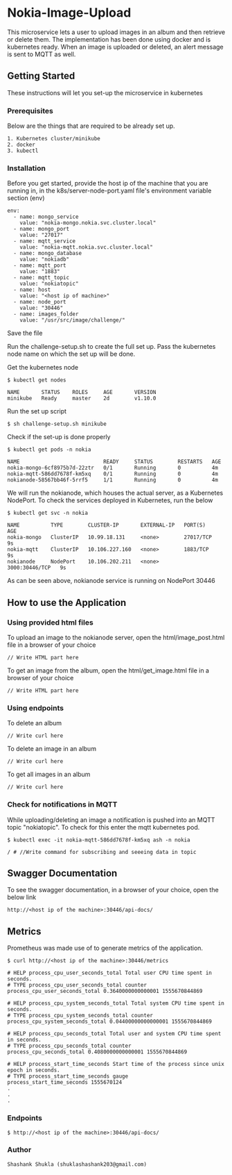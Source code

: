 # Nokia-Image-Upload

This microservice lets a user to upload images in an album and then retrieve or delete them. The implementation has been done using docker and is kubernetes ready.
When an image is uploaded or deleted, an alert message is sent to MQTT as well. 

## Getting Started

These instructions will let you set-up the microservice in kubernetes

### Prerequisites

Below are the things that are required to be already set up.

```
1. Kubernetes cluster/minikube
2. docker
3. kubectl 
```

### Installation
Before you get started, provide the host ip of the machine that you are running in, in the k8s/server-node-port.yaml file's environment variable section (env)

```
env:
  - name: mongo_service
	value: "nokia-mongo.nokia.svc.cluster.local"
  - name: mongo_port
	value: "27017"
  - name: mqtt_service
	value: "nokia-mqtt.nokia.svc.cluster.local"
  - name: mongo_database
	value: "nokiadb"
  - name: mqtt_port
	value: "1883"
  - name: mqtt_topic
	value: "nokiatopic"
  - name: host
	value: "<host ip of machine>"
  - name: node_port
	value: "30446"
  - name: images_folder
	value: "/usr/src/image/challenge/"

```
Save the file


Run the challenge-setup.sh to create the full set up. Pass the kubernetes node name on which the set up will be done.

Get the kubernetes node

```
$ kubectl get nodes

NAME       STATUS    ROLES     AGE       VERSION
minikube   Ready     master    2d        v1.10.0

```

Run the set up script

```
$ sh challenge-setup.sh minikube
```

Check if the set-up is done properly

```
$ kubectl get pods -n nokia

NAME                           READY     STATUS        RESTARTS   AGE
nokia-mongo-6cf8975b7d-22ztr   0/1       Running       0          4m
nokia-mqtt-586dd7678f-km5xq    0/1       Running       0          4m
nokianode-58567bb46f-5rrf5     1/1       Running       0          4m

```

We will run the nokianode, which houses the actual server, as a Kubernetes NodePort. To check the services deployed in Kubernetes, run the below

```
$ kubectl get svc -n nokia

NAME          TYPE        CLUSTER-IP       EXTERNAL-IP   PORT(S)          AGE
nokia-mongo   ClusterIP   10.99.18.131     <none>        27017/TCP        9s
nokia-mqtt    ClusterIP   10.106.227.160   <none>        1883/TCP         9s
nokianode     NodePort    10.106.202.211   <none>        3000:30446/TCP   9s

```

As can be seen above, nokianode service is running on NodePort 30446


## How to use the Application

### Using provided html files
To upload an image to the nokianode server, open the html/image_post.html file in a browser of your choice

```
// Write HTML part here
```


To get an image from the album, open the html/get_image.html file in a browser of your choice

```
// Write HTML part here
```


### Using endpoints
To delete an album

```
// Write curl here
```

To delete an image in an album

```
// Write curl here
```

To get all images in an album

```
// Write curl here
```

### Check for notifications in MQTT
While uploading/deleting an image a notification is pushed into an MQTT topic "nokiatopic". To check for this enter the mqtt kubernetes pod. 

```
$ kubectl exec -it nokia-mqtt-586dd7678f-km5xq ash -n nokia

/ # //Write command for subscribing and seeeing data in topic

```


## Swagger Documentation
To see the swagger documentation, in a browser of your choice, open the below link

```
http://<host ip of the machine>:30446/api-docs/
```

## Metrics
Prometheus was made use of to generate metrics of the application.

```
$ curl http://<host ip of the machine>:30446/metrics

# HELP process_cpu_user_seconds_total Total user CPU time spent in seconds.
# TYPE process_cpu_user_seconds_total counter
process_cpu_user_seconds_total 0.3640000000000001 1555670844869

# HELP process_cpu_system_seconds_total Total system CPU time spent in seconds.
# TYPE process_cpu_system_seconds_total counter
process_cpu_system_seconds_total 0.04400000000000001 1555670844869

# HELP process_cpu_seconds_total Total user and system CPU time spent in seconds.
# TYPE process_cpu_seconds_total counter
process_cpu_seconds_total 0.4080000000000001 1555670844869

# HELP process_start_time_seconds Start time of the process since unix epoch in seconds.
# TYPE process_start_time_seconds gauge
process_start_time_seconds 1555670124
.
.
.
```



### Endpoints

```
$ http://<host ip of the machine>:30446/api-docs/
```


### Author
```
Shashank Shukla (shuklashashank203@gmail.com)
